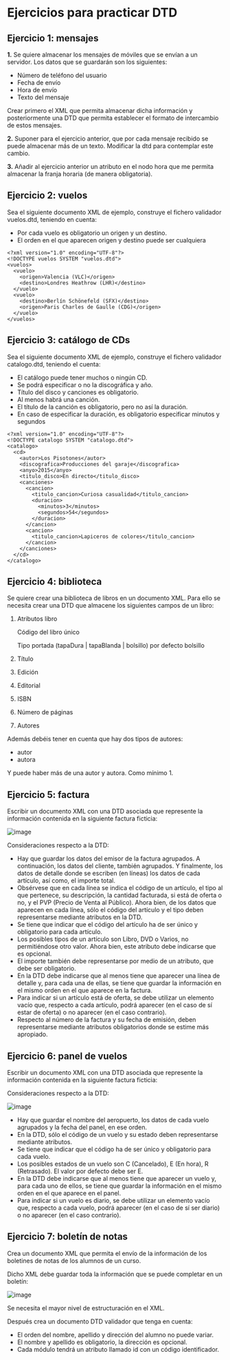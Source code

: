# Ejercicios para practicar DTD

## Ejercicio 1: mensajes

**1.** Se quiere almacenar los mensajes de móviles que se envían a un servidor. Los datos que se guardarán son los siguientes:

- Número de teléfono del usuario
- Fecha de envío
- Hora de envío
- Texto del mensaje

Crear primero el XML que permita almacenar dicha información y posteriormente una DTD que permita establecer el formato de intercambio de estos mensajes.

**2.** Suponer para el ejercicio anterior, que por cada mensaje recibido se puede almacenar más de un texto. Modificar la dtd para contemplar este cambio.

**3.** Añadir al ejercicio anterior un atributo en el nodo hora que me permita almacenar la franja horaria (de manera obligatoria).

## Ejercicio 2: vuelos

Sea el siguiente documento XML de ejemplo, construye el fichero validador vuelos.dtd, teniendo en cuenta:

- Por cada vuelo es obligatorio un origen y un destino.
- El orden en el que aparecen origen y destino puede ser cualquiera

```
<?xml version="1.0" encoding="UTF-8"?>
<!DOCTYPE vuelos SYSTEM "vuelos.dtd">
<vuelos>
  <vuelo>
    <origen>Valencia (VLC)</origen>
    <destino>Londres Heathrow (LHR)</destino>
  </vuelo>
  <vuelo>
    <destino>Berlín Schönefeld (SFX)</destino>
    <origen>Paris Charles de Gaulle (CDG)</origen>
  </vuelo>
</vuelos>
```

## Ejercicio 3: catálogo de CDs

Sea el siguiente documento XML de ejemplo, construye el fichero validador catalogo.dtd, teniendo el cuenta:

- El catálogo puede tener muchos o ningún CD.
- Se podrá especificar o no la discográfica y año.
- Título del disco y canciones es obligatorio.
- Al menos habrá una canción.
- El título de la canción es obligatorio, pero no así la duración.
- En caso de especificar la duración, es obligatorio especificar minutos y segundos

```
<?xml version="1.0" encoding="UTF-8"?>
<!DOCTYPE catalogo SYSTEM "catalogo.dtd">
<catalogo>
  <cd>
    <autor>Los Pisotones</autor>
    <discografica>Producciones del garaje</discografica>
    <anyo>2015</anyo>
    <titulo_disco>En directo</titulo_disco>
    <canciones>
      <cancion>
        <titulo_cancion>Curiosa casualidad</titulo_cancion>
        <duracion>
          <minutos>3</minutos>
          <segundos>54</segundos>
        </duracion>
      </cancion>
      <cancion>
        <titulo_cancion>Lapiceros de colores</titulo_cancion>
      </cancion>
    </canciones>
  </cd>
</catalogo>
```


## Ejercicio 4: biblioteca

Se quiere crear una biblioteca de libros en un documento XML. Para ello se necesita crear una DTD que almacene los siguientes campos de un libro:

1)	Atributos libro
   
    Código del libro único
  	
    Tipo portada	 (tapaDura | tapaBlanda | bolsillo) por defecto bolsillo
3)	Título
4)	Edición
5)	Editorial
6)	ISBN
7)	Número de páginas
8)	Autores

Además debéis tener en cuenta que hay dos tipos de autores:

- autor
- autora
  
Y puede haber más de una autor y autora. Como mínimo 1.

## Ejercicio 5: factura

Escribir un documento XML con una DTD asociada que represente la información contenida en la siguiente factura ficticia:

![image](https://github.com/profeMelola/LM-03-2023-24/assets/91023374/58455efd-ce3c-4854-8504-976e5d2d9dee)

Consideraciones respecto a la DTD:

- Hay que guardar los datos del emisor de la factura agrupados. A continuación, los datos del cliente, también agrupados. Y finalmente, los datos de detalle donde se escriben (en líneas) los datos de cada artículo, así como, el importe total.
- Obsérvese que en cada línea se indica el código de un artículo, el tipo al que pertenece, su descripción, la cantidad facturada, si está de oferta o no, y el PVP (Precio de Venta al Público). Ahora bien, de los datos que aparecen en cada línea, sólo el código del artículo y el tipo deben representarse mediante atributos en la DTD.
- Se tiene que indicar que el código del artículo ha de ser único y obligatorio para cada artículo.
- Los posibles tipos de un artículo son Libro, DVD o Varios, no permitiéndose otro valor. Ahora bien, este atributo debe indicarse que es opcional.
- El importe también debe representarse por medio de un atributo, que debe ser obligatorio.
- En la DTD debe indicarse que al menos tiene que aparecer una línea de detalle y, para cada una de ellas, se tiene que guardar la información en el mismo orden en el que aparece en la factura.
- Para indicar si un artículo está de oferta, se debe utilizar un elemento vacío que, respecto a cada artículo, podrá aparecer (en el caso de sí estar de oferta) o no aparecer (en el caso contrario).
- Respecto al número de la factura y su fecha de emisión, deben representarse mediante atributos obligatorios donde se estime más apropiado.

## Ejercicio 6: panel de vuelos

Escribir un documento XML con una DTD asociada que represente la información contenida en la siguiente factura ficticia:

Consideraciones respecto a la DTD:

![image](https://github.com/profeMelola/LM-03-2023-24/assets/91023374/a8d5a8bd-382b-4c7b-a243-b63adeb30cd3)


- Hay que guardar el nombre del aeropuerto, los datos de cada vuelo agrupados y la fecha del panel, en ese orden.
- En la DTD, sólo el código de un vuelo y su estado deben representarse mediante atributos.
- Se tiene que indicar que el código ha de ser único y obligatorio para cada vuelo.
- Los posibles estados de un vuelo son C (Cancelado), E (En hora), R (Retrasado). El valor por defecto debe ser E.
- En la DTD debe indicarse que al menos tiene que aparecer un vuelo y, para cada uno de ellos, se tiene que guardar la información en el mismo orden en el que aparece en el panel.
- Para indicar si un vuelo es diario, se debe utilizar un elemento vacío que, respecto a cada vuelo, podrá aparecer (en el caso de sí ser diario) o no aparecer (en el caso contrario).

## Ejercicio 7: boletín de notas

Crea un documento XML que permita el envío de la información de los boletines de notas de los alumnos de un curso.

Dicho XML debe guardar toda la información que se puede completar en un boletín:

![image](https://github.com/profeMelola/LM-03-2023-24/assets/91023374/bc8d4b48-f0f3-433b-bc87-5a3b58b1b293)

Se necesita el mayor nivel de estructuración en el XML.

Después crea un documento DTD validador que tenga en cuenta:
- El orden del nombre, apellido y dirección del alumno no puede variar.
- El nombre y apellido es obligatorio, la dirección es opcional.
- Cada módulo tendrá un atributo llamado id con un código identificador.




